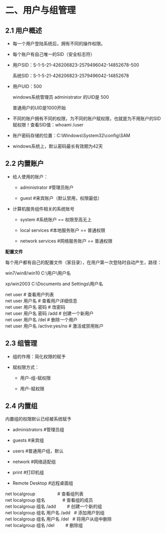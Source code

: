 # 二、用户与组管理

## 2.1 用户概述

- 每一个用户登陆系统后，拥有不同的操作权限。
  
- 每个账户有自己唯一的SID（安全标志符）
  
- 用户SID：S-1-5-21-426206823-2579496042-14852678-500
  
    系统SID：S-1-5-21-426206823-2579496042-14852678
    
- 用户UID：500
  
    windows系统管理员 administrator 的UID是 500
    
    普通用户的UID是1000开始
    
- 不同的账户拥有不同的权限，为不同的账户赋权限，也就是为不用账户的SID赋权限！查看SID值：whoami /user
  
- 账户密码存储的位置：C:\Windows\System32\config\SAM
  
- windows系统上，默认密码最长有效期为42天
  

## 2.2 内置账户

- 给人使用的账户：
  
    - administrator #管理员账户
      
    - guest #来宾账户（默认禁用，权限最低）
    
- 计算机服务组件相关的系统账号
  
    - system #系统账户 == 权限至高无上
      
    - local services #本地服务账户 == 普通权限
      
    - network services #网络服务账户 == 普通权限
      

**配置文件**

每个用户都有自己的配置文件（家目录），在用户第一次登陆时自动产生，路径：

win7/win8/win10 C:\用户\用户名

xp/win2003 C:\Documents and Settings\用户名

net user                       # 查看用户列表  
net user 用户名                 # 查看用户详细信息  
net user 用户名 密码             # 改密码  
net user 用户名 密码 /add        # 创建一个新用户  
net user 用户名 /del            # 删除一个用户  
net user 用户名 /active:yes/no  # 激活或禁用账户

## 2.3 组管理

- 组的作用：简化权限的赋予
  
- 赋权限方式：
  
    - 用户-组-赋权限
      
    - 用户-赋权限
      

## 2.4 内置组

内置组的权限默认已经被系统赋予

- administrators #管理员组
  
- guests #来宾组
  
- users #普通用户组，默认
  
- network #网络适配组
  
- print #打印机组
  
- Remote Desktop #远程桌面组
  

net localgroup                  # 查看组列表  
net localgroup 组名              # 查看组的成员  
net localgroup 组名 /add         # 创建一个新的组  
net localgroup 组名 用户名 /add   # 添加用户到组  
net localgroup 组名 用户名 /del   # 将用户从组中删除  
net localgroup 组名 /del         # 删除组

